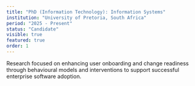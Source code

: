 ```yaml
---
title: "PhD (Information Technology): Information Systems"
institution: "University of Pretoria, South Africa"
period: "2025 - Present"
status: "Candidate"
visible: true
featured: true
order: 1
---
```


Research focused on enhancing user onboarding and change readiness through behavioural models and interventions to support successful enterprise software adoption.
